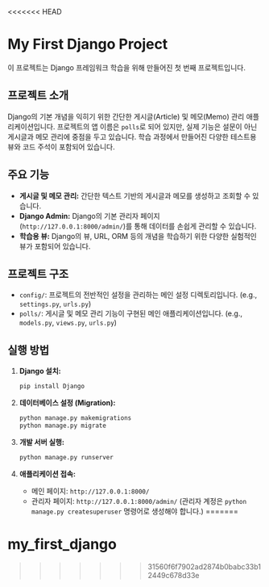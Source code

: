 <<<<<<< HEAD
# My First Django Project

이 프로젝트는 Django 프레임워크 학습을 위해 만들어진 첫 번째 프로젝트입니다.

## 프로젝트 소개

Django의 기본 개념을 익히기 위한 간단한 게시글(Article) 및 메모(Memo) 관리 애플리케이션입니다. 프로젝트의 앱 이름은 `polls`로 되어 있지만, 실제 기능은 설문이 아닌 게시글과 메모 관리에 중점을 두고 있습니다. 학습 과정에서 만들어진 다양한 테스트용 뷰와 코드 주석이 포함되어 있습니다.

## 주요 기능

*   **게시글 및 메모 관리:** 간단한 텍스트 기반의 게시글과 메모를 생성하고 조회할 수 있습니다.
*   **Django Admin:** Django의 기본 관리자 페이지(`http://127.0.0.1:8000/admin/`)를 통해 데이터를 손쉽게 관리할 수 있습니다.
*   **학습용 뷰:** Django의 뷰, URL, ORM 등의 개념을 학습하기 위한 다양한 실험적인 뷰가 포함되어 있습니다.

## 프로젝트 구조

*   `config/`: 프로젝트의 전반적인 설정을 관리하는 메인 설정 디렉토리입니다. (e.g., `settings.py`, `urls.py`)
*   `polls/`: 게시글 및 메모 관리 기능이 구현된 메인 애플리케이션입니다. (e.g., `models.py`, `views.py`, `urls.py`)

## 실행 방법

1.  **Django 설치:**
    ```bash
    pip install Django
    ```

2.  **데이터베이스 설정 (Migration):**
    ```bash
    python manage.py makemigrations
    python manage.py migrate
    ```

3.  **개발 서버 실행:**
    ```bash
    python manage.py runserver
    ```

4.  **애플리케이션 접속:**
    *   메인 페이지: `http://127.0.0.1:8000/`
    *   관리자 페이지: `http://127.0.0.1:8000/admin/` (관리자 계정은 `python manage.py createsuperuser` 명령어로 생성해야 합니다.)
=======
# my_first_django
>>>>>>> 31560f6f7902ad2874b0babc33b12449c678d33e
